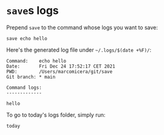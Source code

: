 # `save`s logs

Prepend `save` to the command whose logs you want to save:

```shell script
save echo hello
```

Here's the generated log file under `~/.logs/$(date +%F)/`:

```
Command:	echo hello
Date:		Fri Dec 24 17:52:17 CET 2021
PWD:		/Users/marcomicera/git/save
Git branch:	* main

Command logs:
-------------

hello
```

To go to today's logs folder, simply run:

```shell script
today
```
